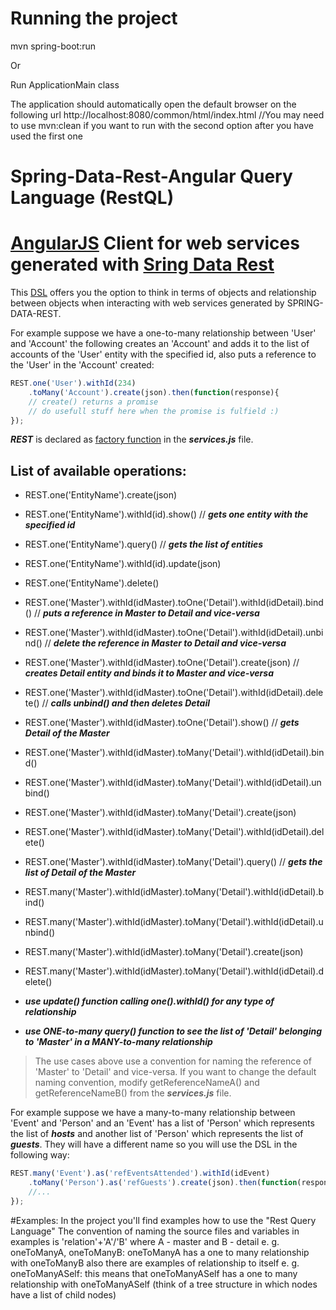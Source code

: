 # Running the project #

mvn spring-boot:run

Or

Run ApplicationMain class

The application should automatically open the default browser on the following url http://localhost:8080/common/html/index.html
//You may need to use mvn:clean if you want to run with the second option after you have used the first one

# Spring-Data-Rest-Angular Query Language (RestQL)
# [AngularJS] Client for web services generated with [Sring Data Rest]

This [DSL] offers you the option to think in terms of objects
and relationship between objects when interacting with web services generated by SPRING-DATA-REST.

For example suppose we have a one-to-many relationship between 'User' and 'Account' the following creates an 'Account'
and adds it to the list of accounts of the 'User' entity with the specified id,
also puts a reference to the 'User' in the 'Account' created:


```javascript
REST.one('User').withId(234)
    .toMany('Account').create(json).then(function(response){
    // create() returns a promise
    // do usefull stuff here when the promise is fulfield :)
});
```


***REST*** is declared as [factory function] in the ***services.js*** file.


List of available operations:
---
* REST.one('EntityName').create(json)
* REST.one('EntityName').withId(id).show() // ***gets one entity with the specified id***
* REST.one('EntityName').query() // ***gets the list of entities***
* REST.one('EntityName').withId(id).update(json)
* REST.one('EntityName').delete()


* REST.one('Master').withId(idMaster).toOne('Detail').withId(idDetail).bind() // ***puts a reference in Master to Detail and vice-versa***
* REST.one('Master').withId(idMaster).toOne('Detail').withId(idDetail).unbind() // ***delete the reference in Master to Detail and vice-versa***
* REST.one('Master').withId(idMaster).toOne('Detail').create(json) // ***creates Detail entity and binds it to Master and vice-versa***
* REST.one('Master').withId(idMaster).toOne('Detail').withId(idDetail).delete() // ***calls unbind() and then deletes Detail***
* REST.one('Master').withId(idMaster).toOne('Detail').show() // ***gets Detail of the Master***


* REST.one('Master').withId(idMaster).toMany('Detail').withId(idDetail).bind()
* REST.one('Master').withId(idMaster).toMany('Detail').withId(idDetail).unbind()
* REST.one('Master').withId(idMaster).toMany('Detail').create(json)
* REST.one('Master').withId(idMaster).toMany('Detail').withId(idDetail).delete()
* REST.one('Master').withId(idMaster).toMany('Detail').query() // ***gets the list of Detail of the Master***


* REST.many('Master').withId(idMaster).toMany('Detail').withId(idDetail).bind()
* REST.many('Master').withId(idMaster).toMany('Detail').withId(idDetail).unbind()
* REST.many('Master').withId(idMaster).toMany('Detail').create(json)
* REST.many('Master').withId(idMaster).toMany('Detail').withId(idDetail).delete()

* ***use update() function calling one().withId() for any type of relationship***
* ***use ONE-to-many query() function to see the list of 'Detail' belonging to 'Master' in a MANY-to-many relationship***



> The use cases above use a convention for naming the reference of 'Master' to 'Detail' and vice-versa.
If you want to change the default naming convention, modify getReferenceNameA() and getReferenceNameB()
from the ***services.js*** file.

For example suppose we have a many-to-many relationship between 'Event' and 'Person' and an 'Event'
has a list of 'Person' which represents the list of ***hosts*** and another list of 'Person' which
represents the list of ***guests***. They will have a different name so you will use the DSL in the
following way:

```javascript
REST.many('Event').as('refEventsAttended').withId(idEvent)
    .toMany('Person').as('refGuests').create(json).then(function(response){
    //...
});
```

#Examples:
In the project you'll find examples how to use the "Rest Query Language"
The convention of naming the source files and variables in examples is 'relation'+'A'/'B' where A - master and B - detail
e. g. oneToManyA, oneToManyB: oneToManyA has a one to many relationship with oneToManyB
also there are examples of relationship to itself e. g. oneToManyASelf: this means that oneToManyASelf has a one to
many relationship with oneToManyASelf
(think of a tree structure in which nodes have a list of child nodes)

[DSL]:http://en.wikipedia.org/wiki/Domain-specific_language
[Sring Data Rest]:http://github.com/spring-projects/spring-data-rest
[AngularJS]:http://angularjs.org
[factory function]:https://docs.angularjs.org/guide/services
